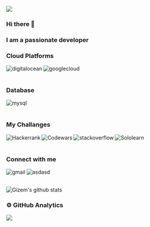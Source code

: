 ![](https://komarev.com/ghpvc/?username=gizempesen&label=PROFILE+VIEWS)
### Hi there 👋


### I am a passionate developer 

### Cloud Platforms
[<img align="left" alt="digitalocean" src="https://img.shields.io/badge/Digital_Ocean-0080FF?style=for-the-badge&logo=DigitalOcean&logoColor=whte" />][digitalocean]
[<img align="left" alt="googlecloud" src="https://img.shields.io/badge/Google_Cloud-4285F4?style=for-the-badge&logo=google-cloud&logoColor=white" />][googlecloud]

[digitalocean]: https://www.digitalocean.com
[googlecloud]: https://cloud.google.com

<br>
<br>

### Database

[<img align="left" alt="mysql" src="https://img.shields.io/badge/MySQL-005C84?style=for-the-badge&logo=mysql&logoColor=white" />][mysql]

[mysql]: https://www.mysql.com

<br>
<br>

### My Challanges

[<img align="left" alt="Hackerrank" src="https://img.shields.io/badge/Hackerrank-white?style=for-the-badge&logo=hackerrank&logoColor=#1ba94c" />][hackerrank]
[<img align="left" alt="Codewars" src="https://img.shields.io/badge/Codewars-black?style=for-the-badge&logo=codewars&logoColor=red" />][codewars]
[<img align="left" alt="stackoverflow" src="https://img.shields.io/badge/Stack_Overflow-orange?style=for-the-badge&logo=stack-overflow&logoColor=black" />][stackoverflow]
[<img align="left" alt="Sololearn" src="https://img.shields.io/badge/sololearn-1ABC9C?logo=SoloLearn&labelColor=000000&style=for-the-badge" />][sololearn]


[codewars]: https://www.codewars.com/users/gizempesen
[hackerrank]: https://www.hackerrank.com/pesengizem
[stackoverflow]: https://stackoverflow.com/users/11002959/gizem-pesen
[sololearn]: https://www.sololearn.com/profile/5159787


<br>
<br>

### Connect with me

[<img align="left" alt="gmail" src="https://img.shields.io/badge/Gmail-D14836?style=for-the-badge&logo=gmail&logoColor=white" />][gmail]
[<img align="left" alt="asdasd" src="https://img.shields.io/badge/LinkedIn-0077B5?style=for-the-badge&logo=linkedin&logoColor=white" />][in]

[gmail]: mailto:pesengizem@gmail.com
[in]: https://www.linkedin.com/in/gizem-pesen-ba399218b/

<br>
<br>


<!--START_SECTION:waka-->
<!--END_SECTION:waka-->

<!--
**gizempesen/gizempesen** is a ✨ _special_ ✨ repository because its `README.md` (this file) appears on your GitHub profile.

Here are some ideas to get you started:

- 🔭 I’m currently working on 
- 🌱 I’m currently learning ...
- 👯 I’m looking to collaborate on ...
- 🤔 I’m looking for help with ...
- 💬 Ask me about ...
- 📫 How to reach me: ...
- 😄 Pronouns: ...
- ⚡ Fun fact: ...
-->


![Gizem's github stats](https://github-readme-stats.vercel.app/api?username=gizempesen&show_icons=true)

<h3>⚙️ GitHub Analytics</h3>
 <p>   <img src="https://github-readme-streak-stats.herokuapp.com/?user=gizempesen&theme=gotham&hide_border=true&date_format=M%20j%5B%2C%20Y%5D&fire=DD2727" />
 </p>
